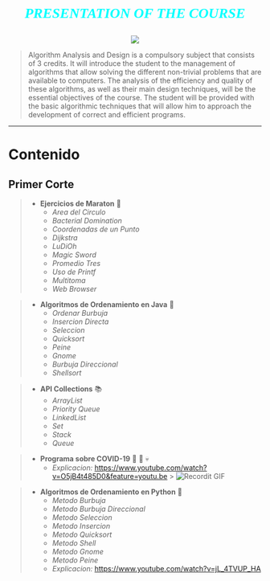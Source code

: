 # <span style="color:cyan"><font face="times new roman"><p style='text-align: center;'>_**PRESENTATION OF THE COURSE**_</p></font>
</span>

<div align="center"><img src="https://media.giphy.com/media/ZEehVvEi5mJ47qYy1o/giphy.gif"></div>

>Algorithm Analysis and Design is a compulsory subject that consists of 3 credits. It will introduce the student to the management of algorithms that allow solving the different non-trivial problems that are available to computers. The analysis of the efficiency and quality of these algorithms, as well as their main design techniques, will be the essential objectives of the course. The student will be provided with the basic algorithmic techniques that will allow him to approach the development of correct and efficient programs.

---

# Contenido
## Primer Corte

> - **Ejercicios de Maraton** 📑
>   - _Area del Circulo_
>   - _Bacterial Domination_
>   - _Coordenadas de un Punto_
>   - _Dijkstra_
>   - _LuDiOh_
>   - _Magic Sword_
>   - _Promedio Tres_
>   - _Uso de Printf_
>   - _Multitoma_
>   - _Web Browser_

> - **Algoritmos de Ordenamiento en Java** 📁
>   - _Ordenar Burbuja_
>   - _Insercion Directa_
>   - _Seleccion_
>   - _Quicksort_
>   - _Peine_
>   - _Gnome_
>   - _Burbuja Direccional_
>   - _Shellsort_

> - **API Collections** 📚
>   - _ArrayList_
>   - _Priority Queue_
>   - _LinkedList_
>   - _Set_
>   - _Stack_
>   - _Queue_

> - **Programa sobre COVID-19** 🦇 💩 💀
>   - _Explicacion:_ https://www.youtube.com/watch?v=O5jB4t485D0&feature=youtu.be > ![Recordit GIF](https://media.giphy.com/media/f5kcY1w5pL0Gq28K04/giphy.gif)

> - **Algoritmos de Ordenamiento en Python** 🐍
>   - _Metodo Burbuja_
>   - _Metodo Burbuja Direccional_
>   - _Metodo Seleccion_
>   - _Metodo Insercion_
>   - _Metodo Quicksort_
>   - _Metodo Shell_
>   - _Metodo Gnome_
>   - _Metodo Peine_
>   - _Explicacion:_ https://www.youtube.com/watch?v=jL_4TVUP_HA
